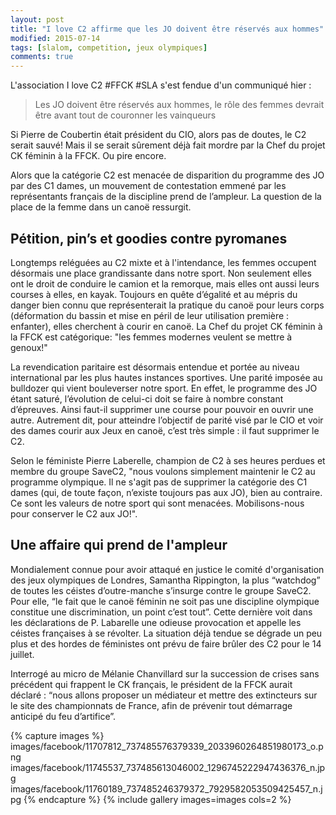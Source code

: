 ```yaml
---
layout: post
title: "I love C2 affirme que les JO doivent être réservés aux hommes"
modified: 2015-07-14
tags: [slalom, competition, jeux olympiques]
comments: true
---
```


L'association I love C2 ‪#‎FFCK‬ ‪#‎SLA‬ s'est fendue d'un communiqué hier :

> Les JO doivent être réservés aux hommes, le rôle des femmes devrait être avant tout de couronner les vainqueurs

Si Pierre de Coubertin était président du CIO, alors pas de doutes, le C2 serait sauvé! Mais il se serait sûrement déjà fait mordre par la Chef du projet CK féminin à la FFCK. Ou pire encore.

Alors que la catégorie C2 est menacée de disparition du programme des JO par des C1 dames, un mouvement de contestation emmené par les représentants français de la discipline prend de l’ampleur. La question de la place de la femme dans un canoë ressurgit.

## Pétition, pin’s et goodies contre pyromanes

Longtemps reléguées au C2 mixte et à l'intendance, les femmes occupent désormais une place grandissante dans notre sport. Non seulement elles ont le droit de conduire le camion et la remorque, mais elles ont aussi leurs courses à elles, en kayak. Toujours en quête d’égalité et au mépris du danger bien connu que représenterait la pratique du canoë pour leurs corps (déformation du bassin et mise en péril de leur utilisation première : enfanter), elles cherchent à courir en canoë. La Chef du projet CK féminin à la FFCK est catégorique: "les femmes modernes veulent se mettre à genoux!"

La revendication paritaire est désormais entendue et portée au niveau international par les plus hautes instances sportives. Une parité imposée au bulldozer qui vient bouleverser notre sport. En effet, le programme des JO étant saturé, l’évolution de celui-ci doit se faire à nombre constant d’épreuves. Ainsi faut-il supprimer une course pour pouvoir en ouvrir une autre. Autrement dit, pour atteindre l’objectif de parité visé par le CIO et voir des dames courir aux Jeux en canoë, c’est très simple : il faut supprimer le C2.

Selon le féministe Pierre Laberelle, champion de C2 à ses heures perdues et membre du groupe SaveC2, "nous voulons simplement maintenir le C2 au programme olympique. Il ne s'agit pas de supprimer la catégorie des C1 dames (qui, de toute façon, n’existe toujours pas aux JO), bien au contraire. Ce sont les valeurs de notre sport qui sont menacées. Mobilisons-nous pour conserver le C2 aux JO!".

## Une affaire qui prend de l'ampleur

Mondialement connue pour avoir attaqué en justice le comité d'organisation des jeux olympiques de Londres, Samantha Rippington, la plus “watchdog” de toutes les céistes d’outre-manche s’insurge contre le groupe SaveC2. Pour elle, “le fait que le canoë féminin ne soit pas une discipline olympique constitue une discrimination, un point c’est tout”.
Cette dernière voit dans les déclarations de P. Labarelle une odieuse provocation et appelle les céistes françaises à se révolter. La situation déjà tendue se dégrade un peu plus et des hordes de féministes ont prévu de faire brûler des C2 pour le 14 juillet.

Interrogé au micro de Mélanie Chanvillard sur la succession de crises sans précédent qui frappent le CK français, le président de la FFCK aurait déclaré : “nous allons proposer un médiateur et mettre des extincteurs sur le site des championnats de France, afin de prévenir tout démarrage anticipé du feu d’artifice”.

{% capture images %}
images/facebook/11707812_737485576379339_2033960264851980173_o.png
images/facebook/11745537_737485613046002_1296745222947436376_n.jpg
images/facebook/11760189_737485246379372_7929582053509425457_n.jpg
{% endcapture %}
{% include gallery images=images cols=2 %}
